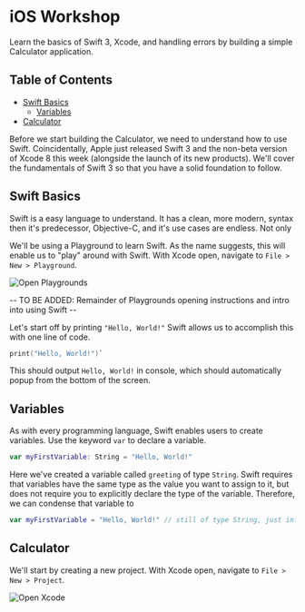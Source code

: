 # iOS Workshop
Learn the basics of Swift 3, Xcode, and handling errors by building a simple Calculator application.

## Table of Contents
- [Swift Basics](https://github.com/Meeshbhoombah/iOSWorkshop#swift-basics)
	- [Variables](#)
- [Calculator](#)

Before we start building the Calculator, we need to understand how to use Swift. Coincidentally, Apple just released Swift 3 and the non-beta version of Xcode 8 this week (alongside the launch of its new products). We'll cover the fundamentals of Swift 3 so that you have a solid foundation to follow.

## Swift Basics
Swift is a easy language to understand. It has a clean, more modern, syntax then it's predecessor, Objective-C, and it's use cases are endless. Not only

We'll be using a Playground to learn Swift. As the name suggests, this will enable us to "play" around with Swift. With Xcode open, navigate to `File > New > Playground`.

![Open Playgrounds]()

-- TO BE ADDED: Remainder of Playgrounds opening instructions and intro into using Swift --

Let's start off by printing `"Hello, World!"` Swift allows us to accomplish this with one line of code.
```Swift
print("Hello, World!")`
```
This should output `Hello, World!` in console, which should automatically popup from the bottom of the screen.

## Variables
As with every programming language, Swift enables users to create variables. Use the keyword `var` to declare a variable.
```Swift
var myFirstVariable: String = "Hello, World!"
```
Here we've created a variable called `greeting` of type `String`. Swift requires that variables have the same type as the value you want to assign to it, but does not require you to explicitly declare the type of the variable. Therefore, we can condense that variable to
```Swift
var myFirstVariable = "Hello, World!" // still of type String, just inferred
```


## Calculator
We'll start by creating a new project. With Xcode open, navigate to `File > New > Project`.

![Open Xcode](https://github.com/Meeshbhoombah/iOSWorkshop/blob/master/Screenshots/CreateProject.png)
